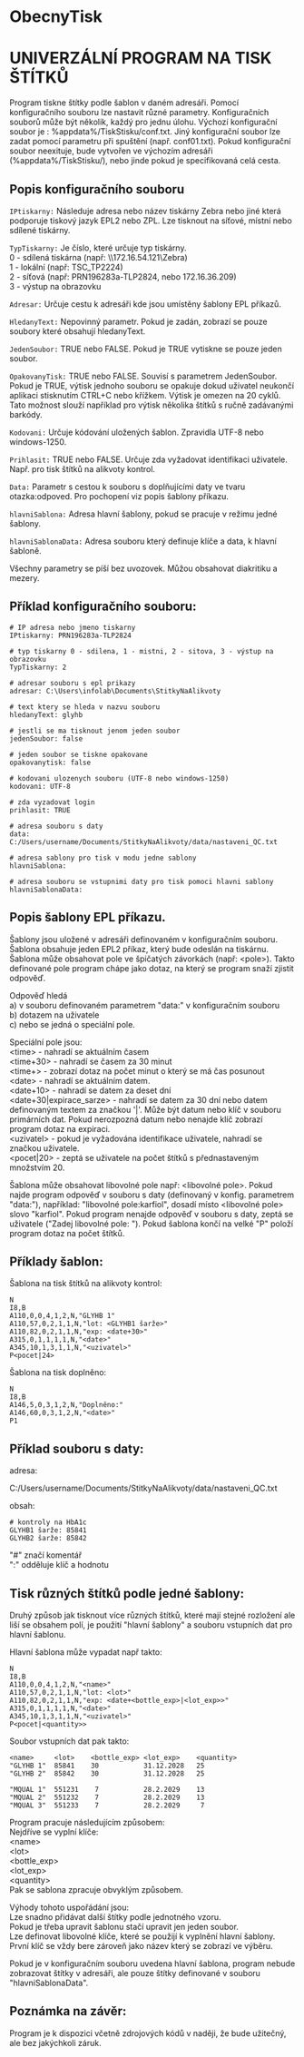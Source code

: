 # ObecnyTisk
UNIVERZÁLNÍ PROGRAM NA TISK ŠTÍTKŮ
==================================
Program tiskne štítky podle šablon v daném adresáři. Pomocí konfiguračního souboru lze nastavit
různé parametry. Konfiguračních souborů může být několik, každý pro jednu úlohu. Výchozí
konfigurační soubor je : %appdata%/TiskStisku/conf.txt. Jiný konfigurační soubor lze zadat pomocí
parametru při spuštění (např. conf01.txt). Pokud konfigurační soubor neexituje, bude vytvořen ve 
výchozím adresáři (%appdata%/TiskStisku/), nebo jinde pokud je specifikovaná celá cesta.

Popis konfiguračního souboru
----------------------------
`IPtiskarny:`
Následuje adresa nebo název tiskárny Zebra nebo jiné která podporuje tiskový jazyk EPL2 nebo ZPL.
Lze tisknout na síťové, místní nebo sdílené tiskárny.

`TypTiskarny:`
Je číslo, které určuje typ tiskárny.  
0 - sdílená tiskárna (např: \\\172.16.54.121\\Zebra)  
1 - lokální (např: TSC_TP2224)  
2 - síťová (např: PRN196283a-TLP2824, nebo 172.16.36.209)  
3 - výstup na obrazovku  

`Adresar:`
Určuje cestu k adresáři kde jsou umístěny šablony EPL příkazů.

`HledanyText:`
Nepovinný parametr. Pokud je zadán, zobrazí se pouze soubory které obsahují
hledanyText.  

`JedenSoubor:`
TRUE nebo FALSE. Pokud je TRUE vytiskne se pouze jeden soubor.

`OpakovanyTisk:`
TRUE nebo FALSE. Souvisí s parametrem JedenSoubor. Pokud je TRUE, výtisk jednoho souboru
se opakuje dokud uživatel neukončí aplikaci stisknutím CTRL+C nebo křížkem.
Výtisk je omezen na 20 cyklů. Tato možnost slouží například pro výtisk několika štítků 
s ručně zadávanými barkódy.

`Kodovani:`
Určuje kódování uložených šablon. Zpravidla UTF-8 nebo windows-1250.

`Prihlasit:`
TRUE nebo FALSE. Určuje zda vyžadovat identifikaci uživatele. Např. pro tisk štítků na alikvoty 
kontrol.

`Data:`
Parametr s cestou k souboru s doplňujícími daty ve tvaru otazka:odpoved.
Pro pochopení viz popis šablony příkazu.

`hlavniSablona:`
Adresa hlavní šablony, pokud se pracuje v režimu jedné šablony.  

`hlavniSablonaData:`
Adresa souboru který definuje klíče a data, k hlavní šabloně.

Všechny parametry se píší bez uvozovek. Můžou obsahovat diakritiku a mezery.

Příklad konfiguračního souboru:
-------------------------------
```
# IP adresa nebo jmeno tiskarny
IPtiskarny: PRN196283a-TLP2824

# typ tiskarny 0 - sdilena, 1 - mistni, 2 - sitova, 3 - výstup na obrazovku
TypTiskarny: 2

# adresar souboru s epl prikazy
adresar: C:\Users\infolab\Documents\StitkyNaAlikvoty

# text ktery se hleda v nazvu souboru
hledanyText: glyhb

# jestli se ma tisknout jenom jeden soubor
jedenSoubor: false

# jeden soubor se tiskne opakovane
opakovanytisk: false

# kodovani ulozenych souboru (UTF-8 nebo windows-1250)
kodovani: UTF-8

# zda vyzadovat login
prihlasit: TRUE

# adresa souboru s daty
data: C:/Users/username/Documents/StitkyNaAlikvoty/data/nastaveni_QC.txt

# adresa sablony pro tisk v modu jedne sablony
hlavniSablona: 

# adresa souboru se vstupnimi daty pro tisk pomoci hlavni sablony
hlavniSablonaData: 
```
Popis šablony EPL příkazu.
--------------------------
Šablony jsou uložené v adresáři definovaném v konfiguračním souboru.
Šablona obsahuje jeden EPL2 příkaz, který bude odeslán na tiskárnu.
Šablona může obsahovat pole ve špičatých závorkách (např: \<pole\>).
Takto definované pole program chápe jako dotaz, na který se program snaží
zjistit odpověď.

Odpověď hledá  
a) v souboru definovaném parametrem "data:" v konfiguračním souboru  
b) dotazem na uživatele  
c) nebo se jedná o speciální pole.  

Speciální pole jsou:  
\<time\> - nahradí se aktuálním časem  
\<time+30\> - nahradí se časem za 30 minut  
\<time+\> - zobrazí dotaz na počet minut o který se má čas posunout  
\<date\> - nahradí se aktuálním datem.  
\<date+10\> - nahradí se datem za deset dní  
\<date+30|expirace_sarze\> - nahradí se datem za 30 dní nebo datem definovaným textem za značkou '|'. Může být datum nebo klíč v souboru primárních dat. Pokud nerozpozná datum nebo nenajde klíč zobrazí program dotaz na expiraci.  
\<uzivatel\> - pokud je vyžadována identifikace uživatele, nahradí se značkou uživatele.  
\<pocet|20\> - zeptá se uživatele na počet štítků s přednastaveným množstvím 20.  

Šablona může obsahovat libovolné pole např: \<libovolné pole\>.
Pokud najde program odpověď v souboru s daty (definovaný v konfig. parametrem "data:"),
například: "libovolné pole:karfiol", dosadí místo \<libovolné pole\> slovo "karfiol".
Pokud program nenajde odpověď v souboru s daty, zeptá se uživatele ("Zadej libovolné pole: ").
Pokud šablona končí na velké "P" položí program dotaz na počet štítků.

Příklady šablon:
----------------
Šablona na tisk štítků na alikvoty kontrol:

```
N
I8,B
A110,0,0,4,1,2,N,"GLYHB 1"
A110,57,0,2,1,1,N,"lot: <GLYHB1 šarže>"
A110,82,0,2,1,1,N,"exp: <date+30>"
A315,0,1,1,1,1,N,"<date>"
A345,10,1,3,1,1,N,"<uzivatel>"
P<pocet|24>
```

Šablona na tisk doplněno:
```
N
I8,B
A146,5,0,3,1,2,N,"Doplněno:"
A146,60,0,3,1,2,N,"<date>"
P1
```

Příklad souboru s daty:
-----------------------

adresa:

C:/Users/username/Documents/StitkyNaAlikvoty/data/nastaveni_QC.txt

obsah:
```
# kontroly na HbA1c
GLYHB1 šarže: 85841
GLYHB2 šarže: 85842
```
"\#" značí komentář  
":" odděluje klíč a hodnotu   

Tisk různých štítků podle jedné šablony:
---------------------------------------
Druhý způsob jak tisknout více různých štítků, které mají stejné rozložení ale liší se obsahem polí, je použití "hlavní šablony" a souboru vstupních dat pro hlavní šablonu.  

Hlavní šablona může vypadat např takto:  
```
N
I8,B
A110,0,0,4,1,2,N,"<name>"
A110,57,0,2,1,1,N,"lot: <lot>"
A110,82,0,2,1,1,N,"exp: <date+<bottle_exp>|<lot_exp>>"
A315,0,1,1,1,1,N,"<date>"
A345,10,1,3,1,1,N,"<uzivatel>"
P<pocet|<quantity>>
```
Soubor vstupních dat pak takto:
```
<name>     <lot>    <bottle_exp> <lot_exp>    <quantity>
"GLYHB 1"  85841    30           31.12.2028   25
"GLYHB 2"  85842    30           31.12.2028   25

"MQUAL 1"  551231    7           28.2.2029    13
"MQUAL 2"  551232    7           28.2.2029    13
"MQUAL 3"  551233    7           28.2.2029     7
```
Program pracuje následujícím způsobem:  
Nejdříve se vyplní klíče:  
\<name>  
\<lot>  
\<bottle_exp>  
\<lot_exp>  
\<quantity>  
Pak se sablona zpracuje obvyklým způsobem.

Výhody tohoto uspořádání jsou:  
Lze snadno přidávat další štítky podle jednotného vzoru.  
Pokud je třeba upravit šablonu stačí upravit jen jeden soubor.  
Lze definovat libovolné klíče, které se použijí k vyplnění hlavní šablony. První klíč se vždy bere zároveň jako název který se zobrazí ve výběru.  

Pokud je v konfiguračním souboru uvedena hlavní šablona, program nebude zobrazovat štítky v adresáři, ale pouze štítky definované v souboru "hlavniSablonaData".

Poznámka na závěr:
------------------
Program je k dispozici včetně zdrojových kódů v naději, že bude užitečný, ale bez jakýchkoli záruk.
